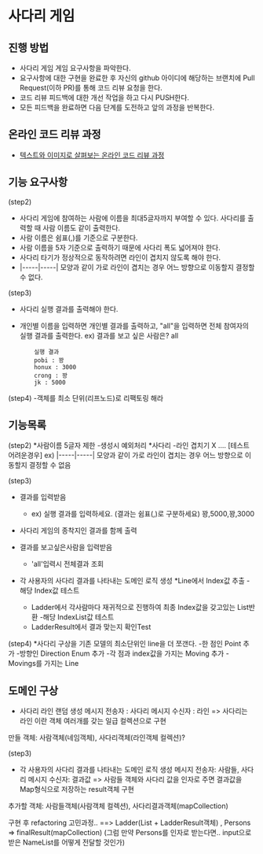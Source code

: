 # 사다리 게임
## 진행 방법
* 사다리 게임 게임 요구사항을 파악한다.
* 요구사항에 대한 구현을 완료한 후 자신의 github 아이디에 해당하는 브랜치에 Pull Request(이하 PR)를 통해 코드 리뷰 요청을 한다.
* 코드 리뷰 피드백에 대한 개선 작업을 하고 다시 PUSH한다.
* 모든 피드백을 완료하면 다음 단계를 도전하고 앞의 과정을 반복한다.

## 온라인 코드 리뷰 과정
* [텍스트와 이미지로 살펴보는 온라인 코드 리뷰 과정](https://github.com/nextstep-step/nextstep-docs/tree/master/codereview)

## 기능 요구사항

(step2)
* 사다리 게임에 참여하는 사람에 이름을 최대5글자까지 부여할 수 있다. 사다리를 출력할 때 사람 이름도 같이 출력한다.
* 사람 이름은 쉼표(,)를 기준으로 구분한다.
* 사람 이름을 5자 기준으로 출력하기 때문에 사다리 폭도 넓어져야 한다.
* 사다리 타기가 정상적으로 동작하려면 라인이 겹치지 않도록 해야 한다.
* |-----|-----| 모양과 같이 가로 라인이 겹치는 경우 어느 방향으로 이동할지 결정할 수 없다.

(step3)
* 사다리 실행 결과를 출력해야 한다.
* 개인별 이름을 입력하면 개인별 결과를 출력하고, "all"을 입력하면 전체 참여자의 실행 결과를 출력한다.
    ex)
          결과를 보고 싶은 사람은?
          all
          
          실행 결과
          pobi : 꽝
          honux : 3000
          crong : 꽝
          jk : 5000

(step4)
-객체를 최소 단위(리프노드)로 리팩토링 해라
## 기능목록

(step2)
*사람이름 5글자 제한
    -생성시 예외처리
*사다리
    -라인 겹치기 X .... [테스트 어려운경우]
    ex) |-----|-----| 모양과 같이 가로 라인이 겹치는 경우 어느 방향으로 이동할지 결정할 수 없음

(step3)
* 결과를 입력받음
    - ex) 실행 결과를 입력하세요. (결과는 쉼표(,)로 구분하세요)
          꽝,5000,꽝,3000
* 사다리 게임의 종착지인 결과를 함께 출력
* 결과를 보고싶은사람을 입력받음
    - 'all'입력시 전체결과 조회

* 각 사용자의 사다리 결과를 나타내는 도메인 로직 생성
  *Line에서 Index값 추출
    -해당 Index값 테스트
  * Ladder에서 각사람마다 재귀적으로 진행하여 최종 Index값을 갖고있는 List반환
    -해당 IndexList값 테스트
  * LadderResult에서 결과 맞는지 확인Test

(step4)
*사다리 구상을 기존 모델의 최소단위인 line을 더 쪼갠다.
    -한 점인 Point 추가
    -방향인 Direction Enum 추가
    -각 점과 index값을 가지는 Moving 추가
    -Movings를 가지는 Line 

## 도메인 구상
* 사다리 라인 랜덤 생성
    메시지 전송자 : 사다리
    메시지 수신자 : 라인
    => 사다리는 라인 이란 객체 여러개를 갖는 일급 컬렉션으로 구현

만들 객체: 사람객체(네임객체), 사다리객체(라인객체 컬렉션)?

(step3)
* 각 사용자의 사다리 결과를 나타내는 도메인 로직 생성
    메시지 전송자: 사람들, 사다리
    메시지 수신자: 결과값
    => 사람들 객체와 사다리 값을 인자로 주면 결과값을 Map형식으로 저장하는 result객체 구현

추가할 객체: 사람들객체(사람객체 컬렉션), 사다리결과객체(mapCollection)

구현 후 refactoring 고민과정.. 
==> Ladder(List<Line> + LadderResult객체) , Persons => finalResult(mapCollection)
(그럼 만약 Persons를 인자로 받는다면.. input으로 받은 NameList를 어떻게 전달할 것인가) 

